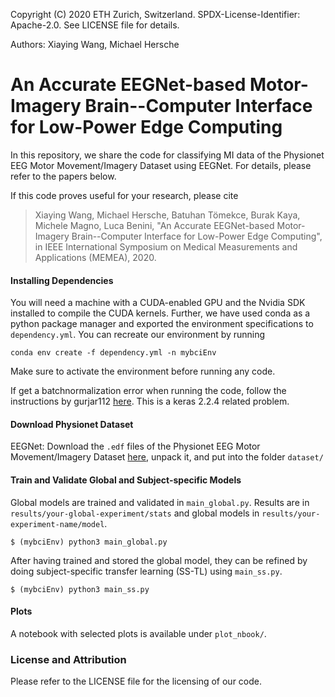 Copyright (C) 2020 ETH Zurich, Switzerland. SPDX-License-Identifier: Apache-2.0. See LICENSE file for details.

Authors: Xiaying Wang, Michael Hersche

# An Accurate EEGNet-based Motor-Imagery Brain--Computer Interface for Low-Power Edge Computing

In this repository, we share the code for classifying MI data of the Physionet EEG Motor Movement/Imagery Dataset using EEGNet. 
For details, please refer to the papers below. 

If this code proves useful for your research, please cite
> Xiaying Wang, Michael Hersche, Batuhan Tömekce, Burak Kaya, Michele Magno, Luca Benini, "An Accurate EEGNet-based Motor-Imagery Brain--Computer Interface for Low-Power Edge Computing", in IEEE International Symposium on Medical Measurements and Applications (MEMEA), 2020.  
<!--DOI (preprint): [10.3929/ethz-b-000282732](https://www.research-collection.ethz.ch/handle/20.500.11850/282732). Available on [arXiv](https://arxiv.org/pdf/1808.05488). -->



#### Installing Dependencies
You will need a machine with a CUDA-enabled GPU and the Nvidia SDK installed to compile the CUDA kernels.
Further, we have used conda as a python package manager and exported the environment specifications to `dependency.yml`. 
You can recreate our environment by running 

```
conda env create -f dependency.yml -n mybciEnv 
```
Make sure to activate the environment before running any code. 

If get a batchnormalization error when running the code, follow the instructions by gurjar112 [here](https://github.com/keras-team/keras/issues/10648). This is a keras 2.2.4 related problem. 

#### Download Physionet Dataset
EEGNet: 
Download the `.edf` files of the Physionet EEG Motor Movement/Imagery Dataset [here](https://physionet.org/content/eegmmidb/1.0.0/), unpack it, and put into the folder `dataset/`

#### Train and Validate Global and Subject-specific Models
Global models are trained and validated in `main_global.py`. Results are in `results/your-global-experiment/stats` and global models in `results/your-experiment-name/model`. 
```
$ (mybciEnv) python3 main_global.py
```

After having trained and stored the global model, they can be refined by doing subject-specific transfer learning (SS-TL) using `main_ss.py`. 
```
$ (mybciEnv) python3 main_ss.py
```
#### Plots
A notebook with selected plots is available under `plot_nbook/`. 


### License and Attribution
Please refer to the LICENSE file for the licensing of our code.
<!--For the pose detection application demo, we heavily modified [this](https://github.com/tensorboy/pytorch_Realtime_Multi-Person_Pose_Estimation) OpenPose implementation. -->

